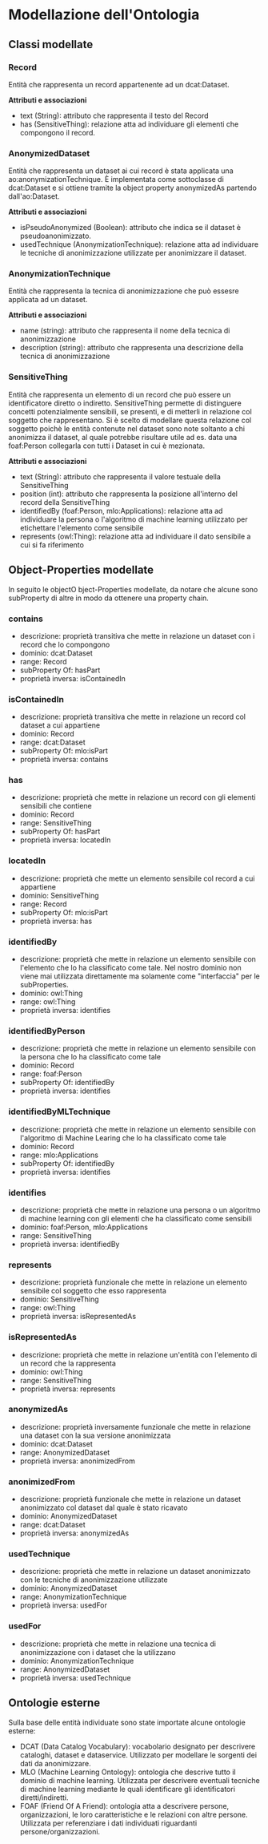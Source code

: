 # Modellazione dell'Ontologia

## Classi modellate

### Record
Entità che rappresenta un record appartenente ad un dcat:Dataset.

**Attributi e associazioni**
- text (String): attributo che rappresenta il testo del Record
- has (SensitiveThing): relazione atta ad individuare gli elementi che compongono il record.

### AnonymizedDataset
Entità che rappresenta un dataset ai cui record è stata applicata una ao:anonymizationTechnique. 
È implementata come sottoclasse di dcat:Dataset e si ottiene tramite la object property anonymizedAs partendo dall'ao:Dataset.

**Attributi e associazioni**
- isPseudoAnonymized (Boolean): attributo che indica se il dataset è pseudoanonimizzato.
- usedTechnique (AnonymizationTechnique): relazione atta ad individuare le tecniche di anonimizzazione utilizzate per anonimizzare il dataset.

### AnonymizationTechnique
Entità che rappresenta la tecnica di anonimizzazione che può essesre applicata ad un dataset.

**Attributi e associazioni**
- name (string): attributo che rappresenta il nome della tecnica di anonimizzazione
- description (string): attributo che rappresenta una descrizione della tecnica di anonimizzazione

### SensitiveThing
Entità che rappresenta un elemento di un record che può essere un identificatore diretto o indiretto. SensitiveThing permette di distinguere concetti potenzialmente sensibili, se presenti, e di metterli in relazione col soggetto che rappresentano. Si è scelto di modellare questa relazione col soggetto poichè le entità contenute nel dataset sono note soltanto a chi anonimizza il dataset, al quale potrebbe risultare utile ad es. data una foaf:Person collegarla con tutti i Dataset in cui è mezionata. 

**Attributi e associazioni**
- text (String): attributo che rappresenta il valore testuale della SensitiveThing
- position (int): attributo che rappresenta la posizione all'interno del record della SensitiveThing
- identifiedBy (foaf:Person, mlo:Applications): relazione atta ad individuare la persona o l'algoritmo di machine learning utilizzato per etichettare l'elemento come sensibile
- represents (owl:Thing): relazione atta ad individuare il dato sensibile a cui si fa riferimento

## Object-Properties modellate
In seguito le objectO bject-Properties modellate, da notare che alcune sono subProperty di altre in modo da ottenere una property chain.

### contains
- descrizione: proprietà transitiva che mette in relazione un dataset con i record che lo compongono
- dominio: dcat:Dataset
- range: Record
- subProperty Of: hasPart
- proprietà inversa: isContainedIn

### isContainedIn
- descrizione: proprietà transitiva che mette in relazione un record col dataset a cui appartiene
- dominio: Record
- range: dcat:Dataset
- subProperty Of: mlo:isPart
- proprietà inversa: contains

### has
- descrizione: proprietà che mette in relazione un record con gli elementi sensibili che contiene
- dominio: Record
- range: SensitiveThing
- subProperty Of: hasPart
- proprietà inversa: locatedIn

### locatedIn
- descrizione: proprietà che mette un elemento sensibile col record a cui appartiene
- dominio: SensitiveThing
- range: Record
- subProperty Of: mlo:isPart
- proprietà inversa: has

### identifiedBy
- descrizione: proprietà che mette in relazione un elemento sensibile con l'elemento che lo ha classificato come tale. Nel nostro dominio non viene mai utilizzata direttamente ma solamente come "interfaccia" per le subProperties.
- dominio: owl:Thing
- range: owl:Thing
- proprietà inversa: identifies

### identifiedByPerson
- descrizione: proprietà che mette in relazione un elemento sensibile con la persona che lo ha classificato come tale
- dominio: Record
- range: foaf:Person
- subProperty Of: identifiedBy
- proprietà inversa: identifies

### identifiedByMLTechnique
- descrizione: proprietà che mette in relazione un elemento sensibile con l'algoritmo di Machine Learing che lo ha classificato come tale
- dominio: Record
- range: mlo:Applications
- subProperty Of: identifiedBy
- proprietà inversa: identifies

### identifies
- descrizione: proprietà che mette in relazione una persona o un algoritmo di machine learning con gli elementi che ha classificato come sensibili
- dominio: foaf:Person, mlo:Applications
- range: SensitiveThing
- proprietà inversa: identifiedBy

### represents
- descrizione: proprietà funzionale che mette in relazione un elemento sensibile col soggetto che esso rappresenta
- dominio: SensitiveThing
- range: owl:Thing
- proprietà inversa: isRepresentedAs

### isRepresentedAs
- descrizione: proprietà che mette in relazione un'entità con l'elemento di un record che la rappresenta
- dominio: owl:Thing
- range: SensitiveThing
- proprietà inversa: represents

### anonymizedAs
- descrizione: proprietà inversamente funzionale che mette in relazione una dataset con la sua versione anonimizzata
- dominio: dcat:Dataset
- range: AnonymizedDataset
- proprietà inversa: anonimizedFrom

### anonimizedFrom
- descrizione: proprietà funzionale che mette in relazione un dataset anonimizzato col dataset dal quale è stato ricavato
- dominio: AnonymizedDataset
- range: dcat:Dataset
- proprietà inversa: anonymizedAs

### usedTechnique
- descrizione: proprietà che mette in relazione un dataset anonimizzato con le tecniche di anonimizzazione utilizzate
- dominio: AnonymizedDataset
- range: AnonymizationTechnique
- proprietà inversa: usedFor

### usedFor
- descrizione: proprietà che mette in relazione una tecnica di anonimizzazione con i dataset che la utilizzano
- dominio: AnonymizationTechnique
- range: AnonymizedDataset
- proprietà inversa: usedTechnique

## Ontologie esterne
Sulla base delle entità individuate sono state importate alcune ontologie esterne:
- DCAT (Data Catalog Vocabulary): vocabolario designato per descrivere cataloghi, dataset e dataservice. Utilizzato per modellare le sorgenti dei dati da anonimizzare.
- MLO (Machine Learning Ontology): ontologia che descrive tutto il dominio di machine learning. Utilizzata per descrivere eventuali tecniche di machine learning mediante le quali identificare gli identificatori diretti/indiretti.
- FOAF (Friend Of A Friend): ontologia atta a descrivere persone, organizzazioni, le loro caratteristiche e le relazioni con altre persone. Utilizzata per referenziare i dati individuati riguardanti persone/organizzazioni.
